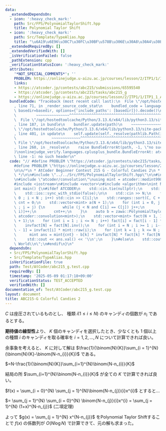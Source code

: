 ```yaml
---
data:
  _extendedDependsOn:
  - icon: ':heavy_check_mark:'
    path: Src/FPS/PolynomialTaylorShift.hpp
    title: Polynomial Taylor Shift
  - icon: ':heavy_check_mark:'
    path: Src/Template/TypeAlias.hpp
    title: "\u6A19\u6E96\u30C7\u30FC\u30BF\u578B\u306E\u30A8\u30A4\u30EA\u30A2\u30B9"
  _extendedRequiredBy: []
  _extendedVerifiedWith: []
  _isVerificationFailed: false
  _pathExtension: cpp
  _verificationStatusIcon: ':heavy_check_mark:'
  attributes:
    '*NOT_SPECIAL_COMMENTS*': ''
    PROBLEM: https://onlinejudge.u-aizu.ac.jp/courses/lesson/2/ITP1/1/ITP1_1_A
    links:
    - https://atcoder.jp/contests/abc215/submissions/65595540
    - https://atcoder.jp/contests/abc215/tasks/abc215_g
    - https://onlinejudge.u-aizu.ac.jp/courses/lesson/2/ITP1/1/ITP1_1_A
  bundledCode: "Traceback (most recent call last):\n  File \"/opt/hostedtoolcache/Python/3.13.6/x64/lib/python3.13/site-packages/onlinejudge_verify/documentation/build.py\"\
    , line 71, in _render_source_code_stat\n    bundled_code = language.bundle(stat.path,\
    \ basedir=basedir, options={'include_paths': [basedir]}).decode()\n          \
    \         ~~~~~~~~~~~~~~~^^^^^^^^^^^^^^^^^^^^^^^^^^^^^^^^^^^^^^^^^^^^^^^^^^^^^^^^^^^^^^^^^^\n\
    \  File \"/opt/hostedtoolcache/Python/3.13.6/x64/lib/python3.13/site-packages/onlinejudge_verify/languages/cplusplus.py\"\
    , line 187, in bundle\n    bundler.update(path)\n    ~~~~~~~~~~~~~~^^^^^^\n  File\
    \ \"/opt/hostedtoolcache/Python/3.13.6/x64/lib/python3.13/site-packages/onlinejudge_verify/languages/cplusplus_bundle.py\"\
    , line 401, in update\n    self.update(self._resolve(pathlib.Path(included), included_from=path))\n\
    \                ~~~~~~~~~~~~~^^^^^^^^^^^^^^^^^^^^^^^^^^^^^^^^^^^^^^^^^^^^\n \
    \ File \"/opt/hostedtoolcache/Python/3.13.6/x64/lib/python3.13/site-packages/onlinejudge_verify/languages/cplusplus_bundle.py\"\
    , line 260, in _resolve\n    raise BundleErrorAt(path, -1, \"no such header\"\
    )\nonlinejudge_verify.languages.cplusplus_bundle.BundleErrorAt: atcoder/modint:\
    \ line -1: no such header\n"
  code: "// #define PROBLEM \"https://atcoder.jp/contests/abc215/tasks/abc215_g\"\n\
    #define PROBLEM \"https://onlinejudge.u-aizu.ac.jp/courses/lesson/2/ITP1/1/ITP1_1_A\"\
    \n\n/*\n * AtCoder Beginner Contest 215 G - Colorful Candies 2\n * https://atcoder.jp/contests/abc215/submissions/65595540\n\
    \ */\n\n#include \"../../Src/FPS/PolynomialTaylorShift.hpp\"\n\n#include \"atcoder/modint\"\
    \n#include \"atcoder/convolution\"\nusing mint = atcoder::modint998244353;\n\n\
    #include <iostream>\n#include <vector>\n#include <algorithm>\nint N, C[50050];\n\
    int main() {\n#ifdef ATCODER\n    std::cin.tie(nullptr);\n    std::cout.tie(nullptr);\n\
    \    std::ios::sync_with_stdio(false);\n\n    std::cin >> N;\n    for (int i =\
    \ 0 ; i < N ; i++) std::cin >> C[i];\n    std::ranges::sort(C, C + N);\n    int\
    \ cnt = 0;\n    std::vector<mint> a(N + 1);\n    for (int i = 0, j = 0 ; i < N\
    \ ; i = j) {\n        while (j < N and C[i] == C[j]) j++;\n        a[N - (j -\
    \ i)]++;\n        cnt++;\n    }\n    auto b = zawa::PolynomialTaylorShift(a, 1,\
    \ atcoder::convolution<mint>);\n    std::vector<mint> fact(N + 1, 1), invfact(N\
    \ + 1);\n    for (int i = 1 ; i <= N ; i++) fact[i] = fact[i - 1] * mint::raw(i);\n\
    \    invfact[N] = fact[N].inv();\n    for (int i = N ; i >= 1 ; i--) invfact[i\
    \ - 1] = invfact[i] * mint::raw(i);\n    for (int k = 1 ; k <= N ; k++) {\n  \
    \      mint ans = mint{cnt} - b[k] * invfact[N] * fact[k] * fact[N - k];\n   \
    \     std::cout << ans.val() << '\\n';\n    }\n#else\n    std::cout << \"Hello\
    \ World\\n\";\n#endif\n}\n"
  dependsOn:
  - Src/FPS/PolynomialTaylorShift.hpp
  - Src/Template/TypeAlias.hpp
  isVerificationFile: true
  path: Test/AtCoder/abc215_g.test.cpp
  requiredBy: []
  timestamp: '2025-05-09 01:17:18+09:00'
  verificationStatus: TEST_ACCEPTED
  verifiedWith: []
documentation_of: Test/AtCoder/abc215_g.test.cpp
layout: document
title: ABC215-G Colorful Candies 2
---
```


$C$ は座圧されているものとし、 種類 $i (1 \le i \le N)$ のキャンディの個数が $n_{i}$ であるとする。

**期待値の線型性**より、 $K$ 個のキャンディを選択したとき、少なくとも $1$ 個以上の種類 $i$ のキャンディを取る確率を $i = 1, 2, \dots, N$ について計算できれば良い。

余事象を考えると、 $K$ に対して解は $\frac{1}{\binom{N}{K}}\sum_{i = 1}^{N}(\binom{N}{K}-\binom{N-n_{i}}{K})$ である。

$=N-\frac{1}{\binom{N}{K}}\sum_{i=1}^{N}\binom{N-n_{i}}{K}$

結局の所 $\sum_{i=1}^{N}\binom{N-n_{i}}{K}$ が全ての $K$ で計算できれば良い。

$f(x) = \sum_{i = 0}^{N} \sum_{j = 1}^{N}\binom{N-n_{j}}{i}x^{i}$ とすると...

$= \sum_{j = 1}^{N} \sum_{i = 0}^{N} \binom{N-n_{j}}{i}x^{i} = \sum_{j = 1}^{N} (1+x)^{N-n_{j}}$ (二項定理)

よって $g(x) = \sum_{j = 1}^{N} x^{N-n_{j}}$ をPolynomial Taylor Shiftすることで $f(x)$ の係数列が $O(N\log N)$ で計算できて、元の解も求まった。
